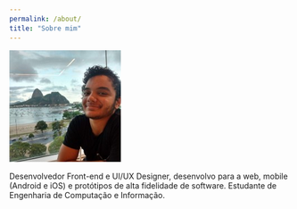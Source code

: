 ```yaml
---
permalink: /about/
title: "Sobre mim"
---
```


![me](/assets/images/me.jpeg)

Desenvolvedor Front-end e UI/UX Designer, desenvolvo para a web, mobile (Android e iOS) e protótipos de alta fidelidade de software. Estudante de Engenharia de Computação e Informação.
